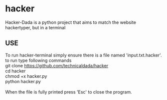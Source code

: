 # hacker
Hacker-Dada is a python project that aims to match the website hackertyper, but in a terminal
## USE
To run hacker-terminal simply ensure there is a file named 'input.txt.hacker'.
to run type following commands
<br>
git clone https://github.com/technicaldada/hacker
<br>
cd hacker
<br>
chmod +x hacker.py
<br>
python hacker.py
<br>
<br>
When the file is fully printed press 'Esc' to close the program.
